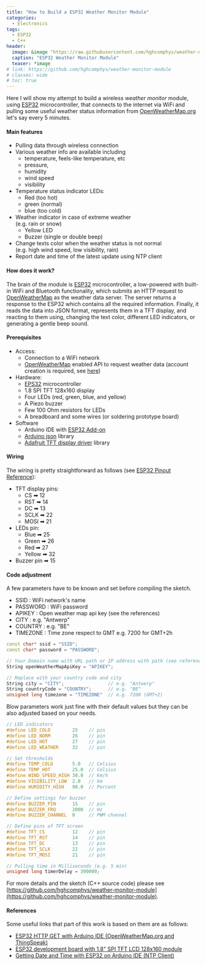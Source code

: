 ```yaml
---
title: "How to Build a ESP32 Weather Monitor Module"
categories:
  - Electronics
tags:
  - ESP32
  - C++
header:
  image: &image "https://raw.githubusercontent.com/hghcomphys/weather-monitor-module/master/docs/perspective.JPG"
  caption: "ESP32 Weather Monitor Module"
  teaser: *image
# link: https://github.com/hghcomphys/weather-monitor-module
# classes: wide
# toc: true
---
```


Here I will show my attempt to build a wireless _weather monitor_ module, using [ESP32](https://en.wikipedia.org/wiki/NodeMCU) microcontroller, that connects to the internet via WiFi and pulling some useful weather status information from [OpenWeatherMap.org](https://openweathermap.org/) let's say every 5 minutes.


#### Main features
- Pulling data through wireless connection
- Various weather info are available including 
  - temperature, feels-like temperature, etc 
  - pressure, 
  - humidity
  - wind speed
  - visibility
- Temperature status indicator LEDs: 
  - Red (too hot)
  - green (normal)
  - blue (too cold)
- Weather indicator in case of extreme weather \
(e.g. rain or snow)
  - Yellow LED
  - Buzzer (single or double beep)
- Change texts color when the weather status is not normal \
(e.g. high wind speed, low visibility, rain) 
- Report date and time of the latest update using NTP client


#### How does it work?
The brain of the module is [ESP32][esp32ref] microcontroller, a low-powered with built-in WiFi and Bluetooth functionality, which submits an HTTP request to [OpenWeatherMap][openweatherref] as the weather data server. The server returns a response to the ESP32 which contains all the required information. Finally, it reads the data into JSON format, represents them in a TFT display, and reacting to them using, changing the text color, different LED indicators, or generating a gentle beep sound.

#### Prerequisites
- Access:
    - Connection to a WiFi network 
    - [OpenWeatherMap][openweatherref] enabled API to request weather data (account creation is required, see [here][apikeyref])
- Hardware:
    - [EPS32][esp32ref] microcontroller
    - 1.8 SPI TFT 128x160 display 
    - Four LEDs (red, green, blue, and yellow)
    - A Piezo buzzer
    - Few 100 Ohm resistors for LEDs
    - A breadboard and some wires (or soldering prototype board)
- Software
    - Arduino IDE with [ESP32 Add-on](https://randomnerdtutorials.com/installing-the-esp32-board-in-arduino-ide-windows-instructions/)
    - [Arduino json](https://github.com/bblanchon/ArduinoJson) library
    - [Adafruit TFT display driver](https://github.com/adafruit/Adafruit-ST7735-Library) library


#### Wiring
The wiring is pretty straightforward as follows (see [ESP32 Pinout Reference](https://randomnerdtutorials.com/esp32-pinout-reference-gpios/)): 
- TFT display pins:
    - CS ➡ 12    
    - RST ➡ 14    
    - DC  ➡ 13 
    - SCLK ➡ 22   
    - MOSI ➡ 21 
- LEDs pin:
    - Blue  ➡ 25   
    - Green ➡ 26  
    - Red   ➡ 27  
    - Yellow ➡ 32
- Buzzer pin ➡ 15


#### Code adjustment
A few parameters have to be known and set before compiling the sketch.
- SSID                  : WiFi network's name
- PASSWORD              : WiFi password
- APIKEY                : Open weather map api key (see the references)
- CITY                  : e.g. "Antwerp"
- COUNTRY               : e.g. "BE"
- TIMEZONE              : Time zone respect to GMT e.g. 7200 for GMT+2h

```cpp
const char* ssid = "SSID";
const char* password = "PASSWORD";

// Your Domain name with URL path or IP address with path (see references)
String openWeatherMapApiKey = "APIKEY";

// Replace with your country code and city
String city = "CITY";                // e.g. "Antwerp"
String countryCode = "COUNTRY";      // e.g. "BE"
unsigned long timezone = "TIMEZONE"  // e.g. 7200 (GMT+2)
```

Blow parameters work just fine with their default values but they can be also adjusted based on your needs.
```cpp
// LED indicators
#define LED_COLD        25    // pin
#define LED_NORM        26    // pin
#define LED_HOT         27    // pin
#define LED_WEATHER     32    // pin

// Set thresholds
#define TEMP_COLD       5.0   // Celsius
#define TEMP_HOT        25.0  // Celsius
#define WIND_SPEED_HIGH 30.0  // km/h 
#define VISIBILITY_LOW  2.0   // km
#define HUMIDITY_HIGH   90.0  // Percent

// Define settings for buzzer
#define BUZZER_PIN      15    // pin
#define BUZZER_FRQ      2000  // Hz
#define BUZZER_CHANNEL  0     // PWM channel

// Define pins of TFT screen
#define TFT_CS          12    // pin
#define TFT_RST         14    // pin 
#define TFT_DC          13    // pin
#define TFT_SCLK        22    // pin
#define TFT_MOSI        21    // pin    

// Pulling time in Milliseconds (e.g. 5 min)
unsigned long timerDelay = 300000; 
```

For more details and the sketch (C++ source code) please see 
[https://github.com/hghcomphys/weather-monitor-module](https://github.com/hghcomphys/weather-monitor-module).

#### References
Some useful links that part of this work is based on them are as follows:

[esp32ref]: https://en.wikipedia.org/wiki/NodeMCU
[openweatherref]: https://openweathermap.org/
[apikeyref]: https://randomnerdtutorials.com/esp32-http-get-open-weather-map-thingspeak-arduino/
- [ESP32 HTTP GET with Arduino IDE (OpenWeatherMap.org and ThingSpeak)][apikeyref]
- [ESP32 development board with 1.8" SPI TFT LCD 128x160 module](http://acoptex.com/project/1515/basics-project-070p-esp32-development-board-with-18-spi-tft-lcd-128x160-module-at-acoptexcom/#sthash.C8gmE9Za.dpbs)
- [Getting Date and Time with ESP32 on Arduino IDE (NTP Client)](https://randomnerdtutorials.com/esp32-ntp-client-date-time-arduino-ide/)
